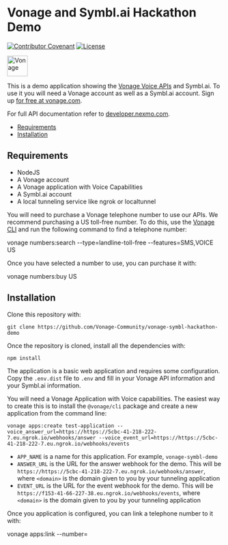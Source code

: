 # Vonage and Symbl.ai Hackathon Demo

[![Contributor Covenant](https://img.shields.io/badge/Contributor%20Covenant-v2.0%20adopted-ff69b4.svg?style=flat-square)](CODE_OF_CONDUCT.md) [![License](https://img.shields.io/npm/l/@vonage/server-sdk?label=License&style=flat-square)][license]

<img src="https://developer.nexmo.com/images/logos/vbc-logo.svg" height="48px" alt="Vonage" />

This is a demo application showing the [Vonage Voice APIs](https://www.vonage.com/) and Symbl.ai. To use it you will need a Vonage account as well as a Symbl.ai account. Sign up [for free at vonage.com][signup].

For full API documentation refer to [developer.nexmo.com](https://developer.nexmo.com/).

* [Requirements](#requirements)
* [Installation](#installation)

## Requirements

* NodeJS
* A Vonage account
* A Vonage application with Voice Capabilities
* A Symbl.ai account
* A local tunneling service like ngrok or localtunnel

You will need to purchase a Vonage telephone number to use our APIs. We
recommend purchasing a US toll-free number. To do this, use the [Vonage CLI](https://github.com/vonage/vonage-cli)
and run the following command to find a telephone number:

   vonage numbers:search --type=landline-toll-free --features=SMS,VOICE US

Once you have selected a number to use, you can purchase it with:

   vonage numbers:buy <number> US

## Installation

Clone this repository with:

    git clone https://github.com/Vonage-Community/vonage-symbl-hackathon-demo

Once the repository is cloned, install all the dependencies with:

    npm install

The application is a basic web application and requires some configuration. Copy the `.env.dist` file to `.env` and fill in your Vonage API information and your Symbl.ai information.

You will need a Vonage Application with Voice capabilities. The easiest way to create this is to install the `@vonage/cli` package and create a new application from the command line:

    vonage apps:create test-application --voice_answer_url=https://https://5cbc-41-218-222-7.eu.ngrok.io/webhooks/answer --voice_event_url=https://https://5cbc-41-218-222-7.eu.ngrok.io/webhooks/events

* `APP_NAME` is a name for this application. For example, `vonage-symbl-demo`
* `ANSWER_URL` is the URL for the answer webhook for the demo. This will be `https://https://5cbc-41-218-222-7.eu.ngrok.io/webhooks/answer`, where `<domain>` is the domain given to you by your tunneling application
* `EVENT_URL` is the URL for the event webhook for the demo. This will be `https://f153-41-66-227-38.eu.ngrok.io/webhooks/events`, where `<domain>` is the domain given to you by your tunneling application

Once you application is configured, you can link a telephone number to it with:

   vonage apps:link <app-uuid> --number=<number>

[signup]: https://dashboard.nexmo.com/sign-up?utm_source=DEV_REL&utm_medium=github&utm_campaign=node-server-sdk
[license]: LICENSE.txt
